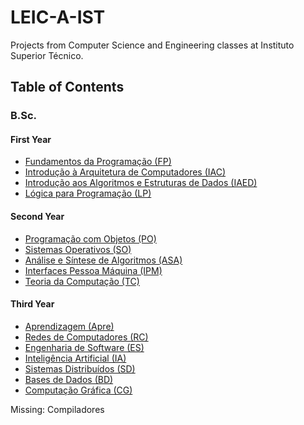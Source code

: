 # LEIC-A-IST
Projects from Computer Science and Engineering classes at Instituto Superior Técnico.

## Table of Contents
### B.Sc.
#### First Year
- [Fundamentos da Programação (FP)](./FP)
- [Introdução à Arquitetura de Computadores (IAC)](./IAC)
- [Introdução aos Algoritmos e Estruturas de Dados (IAED)](./IAED)
- [Lógica para Programação (LP)](./LP)

#### Second Year
- [Programação com Objetos (PO)](./PO)
- [Sistemas Operativos (SO)](./SO)
- [Análise e Síntese de Algoritmos (ASA)](./ASA)
- [Interfaces Pessoa Máquina (IPM)](./IPM)
- [Teoria da Computação (TC)](./TC)

#### Third Year
- [Aprendizagem (Apre)](./Apre)
- [Redes de Computadores (RC)](./RC)
- [Engenharia de Software (ES)](https://github.com/tecnico-softeng-2022/es22-19)
- [Inteligência Artificial (IA)](./IA)
- [Sistemas Distribuídos (SD)](https://github.com/tecnico-distsys/A21-Turmas)
- [Bases de Dados (BD)](https://github.com/mara-alves/BD-Projeto3)
- [Computação Gráfica (CG)](./CG)

Missing: Compiladores
